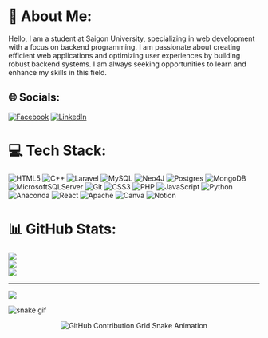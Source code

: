 # 💫 About Me:
Hello, I am a student at Saigon University, specializing in web development with a focus on backend programming. I am passionate about creating efficient web applications and optimizing user experiences by building robust backend systems. I am always seeking opportunities to learn and enhance my skills in this field.


## 🌐 Socials:
[![Facebook](https://img.shields.io/badge/Facebook-%231877F2.svg?logo=Facebook&logoColor=white)](https://www.facebook.com/du.gia.tien/?locale=vi_VN) [![LinkedIn](https://img.shields.io/badge/LinkedIn-%230077B5.svg?logo=linkedin&logoColor=white)](https://www.linkedin.com/in/ti%E1%BA%BFn-d%C6%B0-gia-063484324/) 

# 💻 Tech Stack:
![HTML5](https://img.shields.io/badge/html5-%23E34F26.svg?style=for-the-badge&logo=html5&logoColor=white) ![C++](https://img.shields.io/badge/c++-%2300599C.svg?style=for-the-badge&logo=c%2B%2B&logoColor=white) ![Laravel](https://img.shields.io/badge/laravel-%23FF2D20.svg?style=for-the-badge&logo=laravel&logoColor=white) ![MySQL](https://img.shields.io/badge/mysql-4479A1.svg?style=for-the-badge&logo=mysql&logoColor=white) ![Neo4J](https://img.shields.io/badge/Neo4j-008CC1?style=for-the-badge&logo=neo4j&logoColor=white) ![Postgres](https://img.shields.io/badge/postgres-%23316192.svg?style=for-the-badge&logo=postgresql&logoColor=white) ![MongoDB](https://img.shields.io/badge/MongoDB-%234ea94b.svg?style=for-the-badge&logo=mongodb&logoColor=white) ![MicrosoftSQLServer](https://img.shields.io/badge/Microsoft%20SQL%20Server-CC2927?style=for-the-badge&logo=microsoft%20sql%20server&logoColor=white) ![Git](https://img.shields.io/badge/git-%23F05033.svg?style=for-the-badge&logo=git&logoColor=white) ![CSS3](https://img.shields.io/badge/css3-%231572B6.svg?style=for-the-badge&logo=css3&logoColor=white) ![PHP](https://img.shields.io/badge/php-%23777BB4.svg?style=for-the-badge&logo=php&logoColor=white) ![JavaScript](https://img.shields.io/badge/javascript-%23323330.svg?style=for-the-badge&logo=javascript&logoColor=%23F7DF1E) ![Python](https://img.shields.io/badge/python-3670A0?style=for-the-badge&logo=python&logoColor=ffdd54) ![Anaconda](https://img.shields.io/badge/Anaconda-%2344A833.svg?style=for-the-badge&logo=anaconda&logoColor=white) ![React](https://img.shields.io/badge/react-%2320232a.svg?style=for-the-badge&logo=react&logoColor=%2361DAFB) ![Apache](https://img.shields.io/badge/apache-%23D42029.svg?style=for-the-badge&logo=apache&logoColor=white) ![Canva](https://img.shields.io/badge/Canva-%2300C4CC.svg?style=for-the-badge&logo=Canva&logoColor=white) ![Notion](https://img.shields.io/badge/Notion-%23000000.svg?style=for-the-badge&logo=notion&logoColor=white)
# 📊 GitHub Stats:
![](https://github-readme-stats.vercel.app/api?username=DGT-Human&theme=dark&hide_border=false&include_all_commits=false&count_private=false)<br/>
![](https://github-readme-streak-stats.herokuapp.com/?user=DGT-Human&theme=dark&hide_border=false)<br/>
![](https://github-readme-stats.vercel.app/api/top-langs/?username=DGT-Human&theme=dark&hide_border=false&include_all_commits=false&count_private=false&layout=compact)

---
[![](https://visitcount.itsvg.in/api?id=DGT-Human&icon=0&color=0)](https://visitcount.itsvg.in)

<!-- Proudly created with GPRM ( https://gprm.itsvg.in ) -->

![snake gif](https://github.com/DGT-Human/DGT-Human/main/output/github-contribution-grid-snake-dark.svg)

<p align="center">
    <picture>
      <source media="(prefers-color-scheme: dark)" srcset="https://raw.githubusercontent.com/DGT-Human/DGT-Human/main/output/github-contribution-grid-snake-dark.svg">
      <source media="(prefers-color-scheme: light)" srcset="https://raw.githubusercontent.com/DGT-Human/DGT-Human/main/output/github-contribution-grid-snake.svg">
      <img alt="GitHub Contribution Grid Snake Animation" src="https://raw.githubusercontent.com/DGT-Human/DGT-Human/main/output/github-contribution-grid-snake.svg">
    </picture>
</p>
